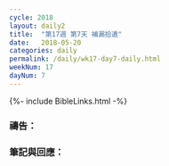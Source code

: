 ```yaml
---
cycle: 2018
layout: daily2
title:  "第17週 第7天 補漏拾遺"
date:   2018-05-20
categories: daily
permalink: /daily/wk17-day7-daily.html
weekNum: 17
dayNum: 7
---
```


{%- include BibleLinks.html -%}

### 禱告：


### 筆記與回應：
